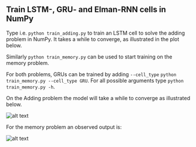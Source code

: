 Train LSTM-, GRU- and Elman-RNN cells in NumPy
----------------------------------------------

Type i.e. ```python train_adding.py``` to train an LSTM cell to solve the adding problem in NumPy. It takes a while to converge,
as illustrated in the plot below.

Similarly ```python train_memory.py``` can be used to start training
on the memory problem. 

For both problems, GRUs can be trained by adding ```--cell_type```
```python train_memory.py --cell_type GRU```.
For all possible arguments type 
```python train_memory.py -h```. 

On the Adding problem the model will take a while to converge
as illustrated below.

![alt text](loss_adding_lstm.png=250x250 "LSTM-Adding")

For the memory problem an observed output is:

![alt text](loss_memory_lstm.png=250x250 "LSTM-Memory")
